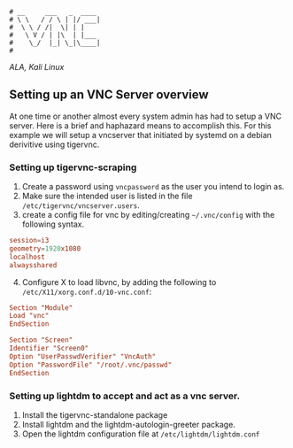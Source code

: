 ```text
# __     ___   _  ____
# \ \   / / \ | |/ ___|
#  \ \ / /|  \| | |
#   \ V / | |\  | |___
#    \_/  |_| \_|\____|
#
```

*ALA, Kali Linux*

## Setting up an VNC Server overview

At one time or another almost every system admin has had to setup a VNC server. Here is a brief and haphazard
means to accomplish this. For this example we will setup a vncserver that initiated by systemd on a debian
derivitive using tigervnc.


### Setting up tigervnc-scraping

1. Create a password using `vncpassword` as the user you intend to login as.
2. Make sure the intended user is listed in the file `/etc/tigervnc/vncserver.users`.
3. create a config file for vnc by editing/creating `~/.vnc/config` with the following syntax.

```conf
session=i3
geometry=1920x1080
localhost
alwaysshared
```

4. Configure X to load libvnc, by adding the following to `/etc/X11/xorg.conf.d/10-vnc.conf`:

```conf
Section "Module"
Load "vnc"
EndSection

Section "Screen"
Identifier "Screen0"
Option "UserPasswdVerifier" "VncAuth"
Option "PasswordFile" "/root/.vnc/passwd"
EndSection
```

### Setting up lightdm to accept and act as a vnc server.

1. Install the tigervnc-standalone package
2. Install lightdm and the lightdm-autologin-greeter package.
3. Open the lightdm configuration file at `/etc/lightdm/lightdm.conf`
